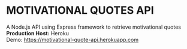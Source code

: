 # MOTIVATIONAL QUOTES API 
A Node.js API using Express framework to retrieve motivational quotes
<br/>
**Production Host:** Heroku
<br/>
Demo: https://motivational-quote-api.herokuapp.com
